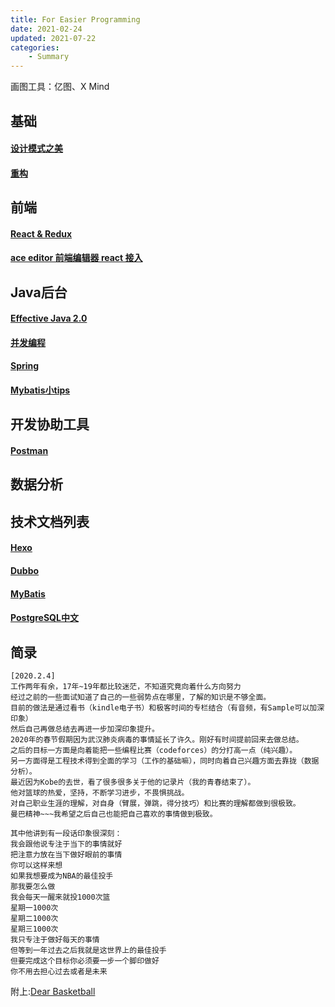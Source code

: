 ```yaml
---
title: For Easier Programming
date: 2021-02-24
updated: 2021-07-22
categories: 
    - Summary
---
```

画图工具：亿图、X Mind

## 基础
#### [设计模式之美](https://github.com/LayneHuang/ForEasyCode/blob/master/normal/design_pattern/design_pattern_beauty.md)
#### [重构](https://github.com/LayneHuang/ForEasyCode/blob/master/normal/restructure.md)

## 前端
#### [React & Redux](https://github.com/LayneHuang/ForEasyCode/blob/master/website/react/react.md)
#### [ace editor 前端编辑器 react 接入](https://github.com/LayneHuang/ForEasyCode/blob/master/website/react/ace_editor.md)

## Java后台
#### [Effective Java 2.0](https://github.com/LayneHuang/ForEasyCode/blob/master/java/effective_java.md)
#### [并发编程](https://github.com/LayneHuang/ForEasyCode/blob/master/java/concurrent_programming/concurrent_programming.md)
#### [Spring](https://github.com/LayneHuang/ForEasyCode/blob/master/java/spring/spring.md)
#### [Mybatis小tips](https://github.com/LayneHuang/ForEasyCode/blob/master/java/mybatis/mybatis_tips.md)

## 开发协助工具
#### [Postman]()

## 数据分析

## 技术文档列表
#### [Hexo](https://hexo.io/zh-cn/docs/configuration)
#### [Dubbo](https://dubbo.apache.org/zh/docs/)
#### [MyBatis](https://mybatis.org/mybatis-3/zh/index.html)
#### [PostgreSQL中文](http://www.postgres.cn/docs/12/)

<!-- more -->
## 简录
```text
[2020.2.4]
工作两年有余，17年~19年都比较迷茫，不知道究竟向着什么方向努力
经过之前的一些面试知道了自己的一些弱势点在哪里，了解的知识是不够全面。
目前的做法是通过看书（kindle电子书）和极客时间的专栏结合（有音频，有Sample可以加深印象）
然后自己再做总结去再进一步加深印象提升。
2020年的春节假期因为武汉肺炎病毒的事情延长了许久。刚好有时间提前回来去做总结。
之后的目标一方面是向着能把一些编程比赛（codeforces）的分打高一点（纯兴趣）。
另一方面得是工程技术得到全面的学习（工作的基础嘛），同时向着自己兴趣方面去靠拢（数据分析）。
最近因为Kobe的去世，看了很多很多关于他的记录片（我的青春结束了）。
他对篮球的热爱，坚持，不断学习进步，不畏惧挑战。
对自己职业生涯的理解，对自身（臂展，弹跳，得分技巧）和比赛的理解都做到很极致。
曼巴精神~~~我希望之后自己也能把自己喜欢的事情做到极致。

其中他讲到有一段话印象很深刻：
我会跟他说专注于当下的事情就好
把注意力放在当下做好眼前的事情
你可以这样来想
如果我想要成为NBA的最佳投手
那我要怎么做
我会每天一醒来就投1000次篮
星期一1000次
星期二1000次
星期三1000次
我只专注于做好每天的事情
但等到一年过去之后我就是这世界上的最佳投手
但要完成这个目标你必须要一步一个脚印做好
你不用去担心过去或者是未来
```
附上:[Dear Basketball](https://www.bilibili.com/video/av16997700?from=search&seid=1465929823314277301)
